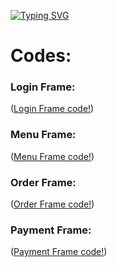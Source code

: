 [![Typing SVG](https://readme-typing-svg.herokuapp.com?size=25&color=1A1AF7&lines=Restaurant+Management+System+🥘)](https://git.io/typing-svg)


# Codes:

### Login Frame:

([Login Frame code!](https://github.com/AbhishekTungala/CSE310-Java-Project/blob/b6fbc64f63c2c7cbad793043c5a657ba8ff279bb/LoginFrame.java))

### Menu Frame:

([Menu Frame code!](https://github.com/AbhishekTungala/CSE310-Java-Project/blob/d5dcf44ee80037739fd00fce61098d46506d0a2e/MenuFrame.java))

### Order Frame:

([Order Frame code!](https://github.com/AbhishekTungala/CSE310-Java-Project/blob/d5dcf44ee80037739fd00fce61098d46506d0a2e/OrderFrame.java))

### Payment Frame:

([Payment Frame code!](https://github.com/AbhishekTungala/CSE310-Java-Project/blob/c0f7e4dab9d7bf8cbdfbdd26b2368d12dd7aba15/PaymentFrame.java))
